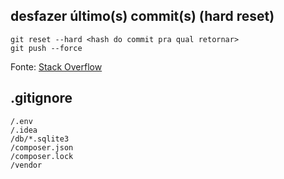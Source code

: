 ## desfazer último(s) commit(s) (hard reset)

```
git reset --hard <hash do commit pra qual retornar>
git push --force
```

Fonte: [Stack Overflow](https://stackoverflow.com/a/23205409)

## .gitignore

```
/.env
/.idea
/db/*.sqlite3
/composer.json
/composer.lock
/vendor
```
